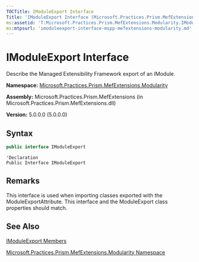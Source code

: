 ```yaml
---
TOCTitle: IModuleExport Interface
Title: 'IModuleExport Interface (Microsoft.Practices.Prism.MefExtensions.Modularity)'
ms:assetid: 'T:Microsoft.Practices.Prism.MefExtensions.Modularity.IModuleExport'
ms:mtpsurl: 'imoduleexport-interface-mspp-mefextensions-modularity.md'
---
```


# IModuleExport Interface

Describe the Managed Extensibility Framework export of an IModule.

**Namespace:** [Microsoft.Practices.Prism.MefExtensions.Modularity](/patterns-practices/reference/mspp-mefextensions-modularity-namespace)

**Assembly:** Microsoft.Practices.Prism.MefExtensions (in Microsoft.Practices.Prism.MefExtensions.dll)

**Version:** 5.0.0.0 (5.0.0.0)

## Syntax
```C#
public interface IModuleExport
```

```VB
'Declaration
Public Interface IModuleExport
```

## Remarks

 This interface is used when importing classes exported with the ModuleExportAttribute. This interface and the ModuleExport class properties should match.

## See Also

[IModuleExport Members](/patterns-practices/reference/imoduleexport-members-mspp-mefextensions-modularity)

[Microsoft.Practices.Prism.MefExtensions.Modularity Namespace](/patterns-practices/reference/mspp-mefextensions-modularity-namespace)
